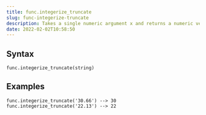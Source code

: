 ```yaml
---
title: func.integerize_truncate
slug: func-integerize-truncate
description: Takes a single numeric argument x and returns a numeric vector containing the integers formed by truncating the values in x toward 0
date: 2022-02-02T10:58:50
---
```



## Syntax



```
func.integerize_truncate(string)
```


## Examples



```
func.integerize_truncate('30.66') --> 30  
func.integerize_truncate('22.13') --> 22
```

